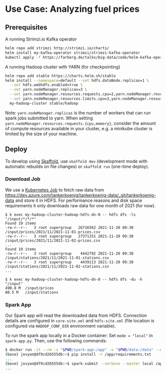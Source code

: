 # Use Case: Analyzing fuel prices

## Prerequisites

A running Strimzi.io Kafka operator

```bash
helm repo add strimzi http://strimzi.io/charts/
helm install my-kafka-operator strimzi/strimzi-kafka-operator
kubectl apply -f https://farberg.de/talks/big-data/code/helm-kafka-operator/kafka-cluster-def.yaml
```

A running Hadoop cluster with YARN (for checkpointing)

```bash
helm repo add stable https://charts.helm.sh/stable
helm install --namespace=default --set hdfs.dataNode.replicas=1 \
  --set hdfs.webhdfs.enabled=true \
  --set yarn.nodeManager.replicas=3 \
  --set yarn.nodeManager.resources.requests.cpu=2,yarn.nodeManager.resources.requests.memory=4Gi \
  --set yarn.nodeManager.resources.limits.cpu=3,yarn.nodeManager.resources.limits.memory=6Gi \
  my-hadoop-cluster stable/hadoop
```

Note: `yarn.nodeManager.replicas` is the number of workers that can run spark jobs submitted to yarn.
When setting `yarn.nodeManager.resources.requests.{cpu,memory}`, consider the amount of compute resources available in your cluster,
e.g. a minikube cluster is limited by the size of your machine.

## Deploy

To develop using [Skaffold](https://skaffold.dev/), use `skaffold dev` (development mode with automatic rebuilds on file changes) or `skaffold run` (one-time deploy).

### Download Job

We use a [Kubernetes Job](https://kubernetes.io/docs/concepts/workloads/controllers/job/) to fetch raw data from https://dev.azure.com/tankerkoenig/tankerkoenig-data/_git/tankerkoenig-data and store it in HDFS.
For performance reasons and disk space requirements it only downloads raw data for one month of 2021 (for now).

```
$ k exec my-hadoop-cluster-hadoop-hdfs-dn-0 -- hdfs dfs -ls "/input/*/*/*"
Found 19 items
-rw-r--r--   3 root supergroup   26716562 2021-11-20 09:30 /input/prices/2021/11/2021-11-01-prices.csv
-rw-r--r--   3 root supergroup   27371251 2021-11-20 09:30 /input/prices/2021/11/2021-11-02-prices.csv
...
Found 19 items
-rw-r--r--   3 root supergroup    4442792 2021-11-20 09:30 /input/stations/2021/11/2021-11-01-stations.csv
-rw-r--r--   3 root supergroup    4439113 2021-11-20 09:30 /input/stations/2021/11/2021-11-02-stations.csv
...

$ k exec my-hadoop-cluster-hadoop-hdfs-dn-0 -- hdfs dfs -du -h "/input"
490.8 M  /input/prices
80.5 M   /input/stations
```

### Spark App

Our Spark app will read the downloaded data from HDFS.
Connection details are configured in `core-site.xml` and `hdfs-site.xml` (file location is configured via `HADOOP_CONF_DIR` environment variable).

To run the spark app locally in a Docker container:
Set `mode = "local"` in `spark-app.py`.
Then, use the following commands:
```bash
$ docker run -it --rm -v "$PWD/spark-app:/app" -v "$PWD/data:/data" --name=pyspark jupyter/pyspark-notebook bash
(base) jovyan@df9cd26555db:~$ pip install -r /app/requirements.txt
...
(base) jovyan@df9cd26555db:~$ spark-submit --verbose --master local /app/spark-app.py
...
```
